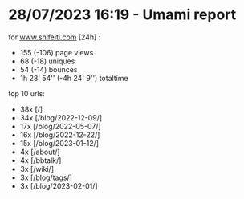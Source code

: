 # 28/07/2023 16:19 - Umami report
for www.shifeiti.com [24h] :

 - 155 (-106) page views
 - 68 (-18) uniques
 - 54 (-14) bounces
 - 1h 28' 54'' (-4h 24' 9'') totaltime


top 10 urls:
 - 38x [/]
 - 34x [/blog/2022-12-09/]
 - 17x [/blog/2022-05-07/]
 - 16x [/blog/2022-12-22/]
 - 15x [/blog/2023-01-12/]
 - 4x [/about/]
 - 4x [/bbtalk/]
 - 3x [/wiki/]
 - 3x [/blog/tags/]
 - 3x [/blog/2023-02-01/]


